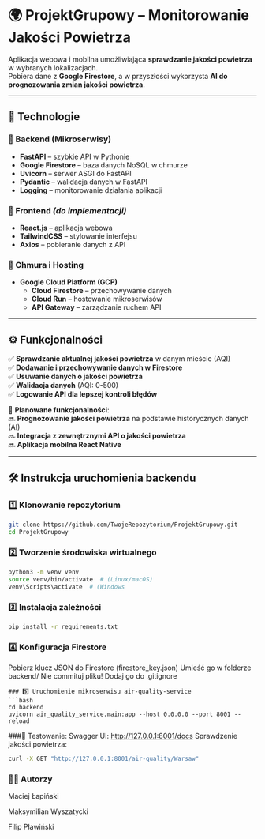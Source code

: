 # 🌍 ProjektGrupowy – Monitorowanie Jakości Powietrza  

Aplikacja webowa i mobilna umożliwiająca **sprawdzanie jakości powietrza** w wybranych lokalizacjach.  
Pobiera dane z **Google Firestore**, a w przyszłości wykorzysta **AI do prognozowania zmian jakości powietrza**.  

---

## 🚀 Technologie  
### 🔹 Backend (Mikroserwisy)  
- **FastAPI** – szybkie API w Pythonie  
- **Google Firestore** – baza danych NoSQL w chmurze  
- **Uvicorn** – serwer ASGI do FastAPI  
- **Pydantic** – walidacja danych w FastAPI  
- **Logging** – monitorowanie działania aplikacji  

### 🔹 Frontend *(do implementacji)*  
- **React.js** – aplikacja webowa  
- **TailwindCSS** – stylowanie interfejsu  
- **Axios** – pobieranie danych z API  

### 🔹 Chmura i Hosting  
- **Google Cloud Platform (GCP)**  
  - **Cloud Firestore** – przechowywanie danych  
  - **Cloud Run** – hostowanie mikroserwisów  
  - **API Gateway** – zarządzanie ruchem API  

---

## ⚙️ Funkcjonalności  
✅ **Sprawdzanie aktualnej jakości powietrza** w danym mieście (AQI)  
✅ **Dodawanie i przechowywanie danych w Firestore**  
✅ **Usuwanie danych o jakości powietrza**  
✅ **Walidacja danych** (AQI: 0-500)  
✅ **Logowanie API dla lepszej kontroli błędów**  

📌 **Planowane funkcjonalności**:  
🔜 **Prognozowanie jakości powietrza** na podstawie historycznych danych (AI)  
🔜 **Integracja z zewnętrznymi API o jakości powietrza**  
🔜 **Aplikacja mobilna React Native**  

---

## 🛠 Instrukcja uruchomienia backendu  
### 1️⃣ Klonowanie repozytorium  
```bash
git clone https://github.com/TwojeRepozytorium/ProjektGrupowy.git
cd ProjektGrupowy
```
### 2️⃣ Tworzenie środowiska wirtualnego  
```bash
python3 -m venv venv
source venv/bin/activate  # (Linux/macOS)
venv\Scripts\activate  # (Windows
```
### 3️⃣ Instalacja zależności
```bash
pip install -r requirements.txt
```
### 4️⃣ Konfiguracja Firestore
Pobierz klucz JSON do Firestore (firestore_key.json)
Umieść go w folderze backend/
Nie commituj pliku! Dodaj go do .gitignore
```
### 5️⃣ Uruchomienie mikroserwisu air-quality-service
```bash
cd backend
uvicorn air_quality_service.main:app --host 0.0.0.0 --port 8001 --reload
```
###📌 Testowanie:
Swagger UI: http://127.0.0.1:8001/docs
Sprawdzenie jakości powietrza:
```bash
curl -X GET "http://127.0.0.1:8001/air-quality/Warsaw"
```

### 👨‍💻 Autorzy
Maciej Łapiński

Maksymilian Wyszatycki

Filip Pławiński

